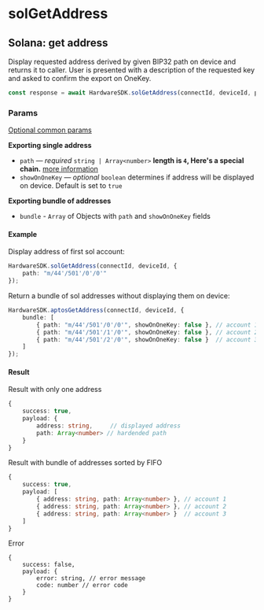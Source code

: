 # solGetAddress

## Solana: get address

Display requested address derived by given BIP32 path on device and returns it to caller. User is presented with a description of the requested key and asked to confirm the export on OneKey.

```typescript
const response = await HardwareSDK.solGetAddress(connectId, deviceId, params)
```

### Params

[Optional common params](../common-params.md)

**Exporting single address**

* `path` — _required_ `string | Array<number>`  **length is `4`, Here's a special chain.** [more information](../path.md)
* `showOnOneKey` — _optional_ `boolean` determines if address will be displayed on device. Default is set to `true`

**Exporting bundle of addresses**

* `bundle` - `Array` of Objects with `path` and `showOnOneKey` fields

#### Example

Display address of first sol account:

```typescript
HardwareSDK.solGetAddress(connectId, deviceId, {
    path: "m/44'/501'/0'/0'"
});
```

Return a bundle of sol addresses without displaying them on device:

```typescript
HardwareSDK.aptosGetAddress(connectId, deviceId, {
    bundle: [
        { path: "m/44'/501'/0'/0'", showOnOneKey: false }, // account 1
        { path: "m/44'/501'/1'/0'", showOnOneKey: false }, // account 2
        { path: "m/44'/501'/2'/0'", showOnOneKey: false }  // account 3
    ]
});
```

#### Result

Result with only one address

```typescript
{
    success: true,
    payload: {
        address: string,     // displayed address
        path: Array<number> // hardended path
    }
}
```

Result with bundle of addresses sorted by FIFO

```typescript
{
    success: true,
    payload: [
        { address: string, path: Array<number> }, // account 1
        { address: string, path: Array<number> }, // account 2
        { address: string, path: Array<number> }  // account 3
    ]
}
```

Error

```
{
    success: false,
    payload: {
        error: string, // error message
        code: number // error code
    }
}
```
